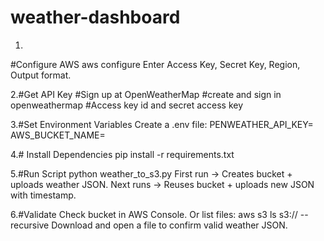 # weather-dashboard
1.
#Configure AWS
  aws configure
Enter Access Key, Secret Key, Region, Output format.

2.#Get API Key
#Sign up at OpenWeatherMap
#create and sign in openweathermap
#Access key id and secret access key

3.#Set Environment Variables
Create a .env file:
PENWEATHER_API_KEY=
AWS_BUCKET_NAME=

4.# Install Dependencies
pip install -r requirements.txt

5.#Run Script
python weather_to_s3.py
First run → Creates bucket + uploads weather JSON.
Next runs → Reuses bucket + uploads new JSON with timestamp.

6.#Validate
Check bucket in AWS Console.
Or list files:
aws s3 ls s3://<your-bucket-name> --recursive
Download and open a file to confirm valid weather JSON.
